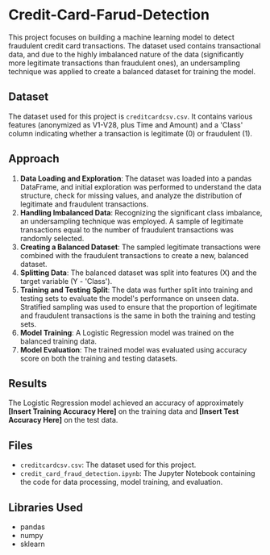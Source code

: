 # Credit-Card-Farud-Detection

This project focuses on building a machine learning model to detect fraudulent credit card transactions. The dataset used contains transactional data, and due to the highly imbalanced nature of the data (significantly more legitimate transactions than fraudulent ones), an undersampling technique was applied to create a balanced dataset for training the model.

## Dataset

The dataset used for this project is `creditcardcsv.csv`. It contains various features (anonymized as V1-V28, plus Time and Amount) and a 'Class' column indicating whether a transaction is legitimate (0) or fraudulent (1).

## Approach

1.  **Data Loading and Exploration**: The dataset was loaded into a pandas DataFrame, and initial exploration was performed to understand the data structure, check for missing values, and analyze the distribution of legitimate and fraudulent transactions.
2.  **Handling Imbalanced Data**: Recognizing the significant class imbalance, an undersampling technique was employed. A sample of legitimate transactions equal to the number of fraudulent transactions was randomly selected.
3.  **Creating a Balanced Dataset**: The sampled legitimate transactions were combined with the fraudulent transactions to create a new, balanced dataset.
4.  **Splitting Data**: The balanced dataset was split into features (X) and the target variable (Y - 'Class').
5.  **Training and Testing Split**: The data was further split into training and testing sets to evaluate the model's performance on unseen data. Stratified sampling was used to ensure that the proportion of legitimate and fraudulent transactions is the same in both the training and testing sets.
6.  **Model Training**: A Logistic Regression model was trained on the balanced training data.
7.  **Model Evaluation**: The trained model was evaluated using accuracy score on both the training and testing datasets.

## Results

The Logistic Regression model achieved an accuracy of approximately **[Insert Training Accuracy Here]** on the training data and **[Insert Test Accuracy Here]** on the test data.

## Files

*   `creditcardcsv.csv`: The dataset used for this project.
*   `credit_card_fraud_detection.ipynb`: The Jupyter Notebook containing the code for data processing, model training, and evaluation.

## Libraries Used

*   pandas
*   numpy
*   sklearn
